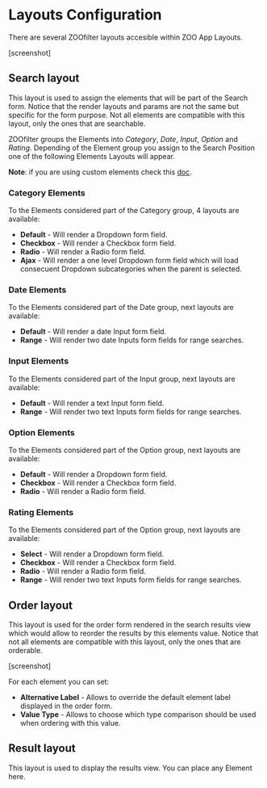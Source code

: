 # Layouts Configuration

There are several ZOOfilter layouts accesible within ZOO App Layouts.

[screenshot]

## Search layout

This layout is used to assign the elements that will be part of the Search form. Notice that the render layouts and params are not the same but specific for the form purpose. Not all elements are compatible with this layout, only the ones that are searchable.

ZOOfilter groups the Elements into *Category*, *Date*, *Input*, *Option* and *Rating*. Depending of the Element group you assign to the Search Position one of the following Elements Layouts will appear.

**Note**: if you are using custom elements check this [doc](ZOOfilter/custom_elements).

### Category Elements
To the Elements considered part of the Category group, 4 layouts are available:

- **Default** - Will render a Dropdown form field.
- **Checkbox** - Will render a Checkbox form field.
- **Radio** - Will render a Radio form field.
- **Ajax** - Will render a one level Dropdown form field which will load consecuent Dropdown subcategories when the parent is selected.

### Date Elements
To the Elements considered part of the Date group, next layouts are available:

- **Default** - Will render a date Input form field.
- **Range** - Will render two date Inputs form fields for range searches.

### Input Elements
To the Elements considered part of the Input group, next layouts are available:

- **Default** - Will render a text Input form field.
- **Range** - Will render two text Inputs form fields for range searches.

### Option Elements
To the Elements considered part of the Option group, next layouts are available:

- **Default** - Will render a Dropdown form field.
- **Checkbox** - Will render a Checkbox form field.
- **Radio** - Will render a Radio form field.

### Rating Elements
To the Elements considered part of the Option group, next layouts are available:

- **Select** - Will render a Dropdown form field.
- **Checkbox** - Will render a Checkbox form field.
- **Radio** - Will render a Radio form field.
- **Range** - Will render two text Inputs form fields for range searches.

## Order layout

This layout is used for the order form rendered in the search results view which would allow to reorder the results by this elements value. Notice that not all elements are compatible with this layout, only the ones that are orderable.

[screenshot]

For each element you can set:

- **Alternative Label** - Allows to override the default element label displayed in the order form.
- **Value Type** - Allows to choose which type comparison should be used when ordering with this value.

## Result layout

This layout is used to display the results view. You can place any Element here.

